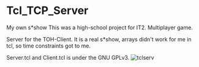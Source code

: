# Tcl_TCP_Server
My own s*show
This was a high-school project for IT2.
Multiplayer game.

Server for the TOH-Client.
It is a real s*show, arrays didn't work for me in tcl, so time constraints got to me.

Server.tcl and Client.tcl is under the GNU GPLv3.
![tclserv](https://user-images.githubusercontent.com/97528297/149073460-49aeaa3c-f22e-4ce6-9e78-9ec24b85a279.PNG)

